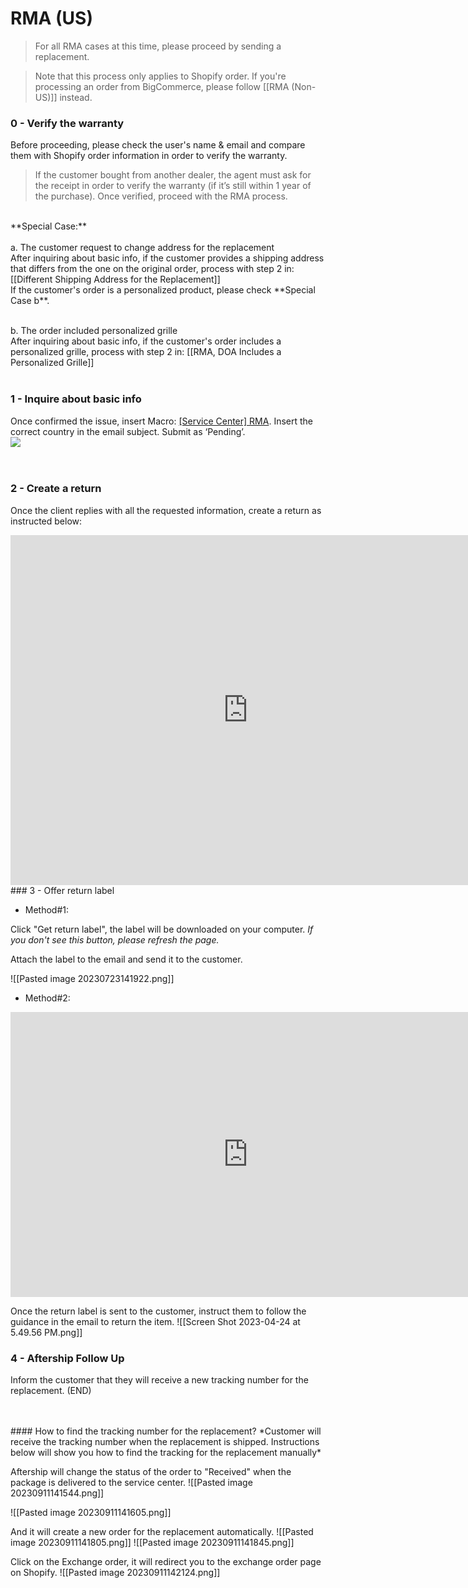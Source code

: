 # RMA (US)
> For all RMA cases at this time, please proceed by sending a replacement.

> Note that this process only applies to Shopify order. If you're processing an order from BigCommerce, please follow [[RMA (Non-US)]] instead.

### 0 - Verify the warranty
Before proceeding, please check the user's name & email and compare them with Shopify order information in order to verify the warranty.  

> If the customer bought from another dealer, the agent must ask for the receipt in order to verify the warranty (if it’s still within 1 year of the purchase). Once verified, proceed with the RMA process. 

<br>
 **Special Case:**
 <br>
 <br>
 a. The customer request to change address for the replacement
 <br>
After inquiring about basic info, if the customer provides a shipping address that differs from the one on the original order, process with step 2 in: [[Different Shipping Address for the Replacement]]

<br>
If the customer's order is a personalized product, please check **Special Case b**.
<br>
<br>

 b. The order included personalized grille
 <br>
After inquiring about basic info, if the customer's order includes a personalized grille, process with step 2 in: [[RMA, DOA Includes a Personalized Grille]]
<br>
<br>
### 1 - Inquire about basic info
Once confirmed the issue, insert Macro: <u>[Service Center] RMA</u>. Insert the correct country in the email subject. Submit as ‘Pending’.  
    ![](https://lh4.googleusercontent.com/KAG8xtMlvQ-3LweFYg0IfjHp1oYumblzKyDrRke6hFIcQQfhsZ78Zfg4x0UOkhniW2zgzKsbNFfpeqRygj_j-HYHTrIXIzC1-eSbniT4qRXbCl1rmfhC5zLAPLCHhkl75TJdvztYKhWPiOz4qZTNlvcHOVpMVKzqx-sUTXnjGNpAuGcLKLYXQeJXV9uJ)  
<br>
<br>
### 2 - Create a return
Once the client replies with all the requested information, create a return as instructed below:

<iframe src="https://docs.google.com/presentation/d/e/2PACX-1vQ3Nvhf-NB8uydO3u-8-iXva9A48PbK1KLtv8HtoIg1T87MxTw33AXtGn1v_YJ_FyExsZRwLQdQ6DF3/embed?start=false&loop=false" frameborder="0" width="760" height="560" allowfullscreen="true" mozallowfullscreen="true" webkitallowfullscreen="true"></iframe>
<br>
### 3 - Offer return label

- Method#1:

Click "Get return label", the label will be downloaded on your computer.
*If you don't see this button, please refresh the page.*

Attach the label to the email and send it to the customer.

![[Pasted image 20230723141922.png]]


- Method#2:
<iframe src="https://docs.google.com/presentation/d/e/2PACX-1vQs3QqZKzBN0o5ipV_h_uIw4eBwK-XNbrj_6iTlMcildrtbDwsA2egFFqC7HB3QwTvN3DW-MHCIRhek/embed?start=false" frameborder="0" width="760" height="456" allowfullscreen="true" mozallowfullscreen="true" webkitallowfullscreen="true"></iframe>

Once the return label is sent to the customer, instruct them to follow the guidance in the email to return the item.
![[Screen Shot 2023-04-24 at 5.49.56 PM.png]]

### 4 - Aftership Follow Up

Inform the customer that they will receive a new tracking number for the replacement. (END)

<br>
<br>
#### How to find the tracking number for the replacement?
*Customer will receive the tracking number when the replacement is shipped. Instructions below will show you how to find the tracking for the replacement manually*

Aftership will change the status of the order to "Received" when the package is delivered to the service center.
![[Pasted image 20230911141544.png]]

![[Pasted image 20230911141605.png]]

And it will create a new order for the replacement automatically.
![[Pasted image 20230911141805.png]]
![[Pasted image 20230911141845.png]]

Click on the Exchange order, it will redirect you to the exchange order page on Shopify.
![[Pasted image 20230911142124.png]]